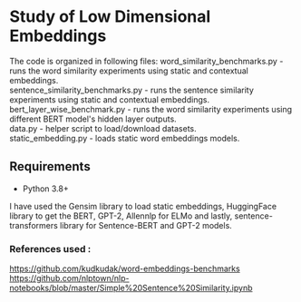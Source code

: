 # Study of Low Dimensional Embeddings

The code is organized in following files:
word_similarity_benchmarks.py - runs the word similarity experiments using static and contextual embeddings. \
sentence_similarity_benchmarks.py - runs the sentence similarity experiments using static and contextual embeddings. \
bert_layer_wise_benchmark.py - runs the word similarity experiments using different BERT model's hidden layer outputs. \
data.py - helper script to load/download datasets. \
static_embedding.py - loads static word embeddings models.

## Requirements

* Python 3.8+

I have used the Gensim library to load static embeddings, HuggingFace library to get the BERT, GPT-2, Allennlp for ELMo and lastly, sentence-transformers library for Sentence-BERT and GPT-2 models.


### References used : 
https://github.com/kudkudak/word-embeddings-benchmarks
https://github.com/nlptown/nlp-notebooks/blob/master/Simple%20Sentence%20Similarity.ipynb
